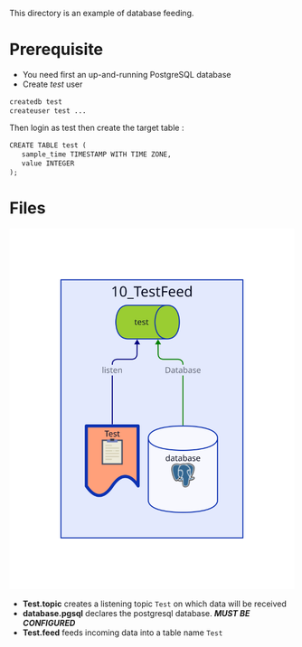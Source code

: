 This directory is an example of database feeding.

# Prerequisite
- You need first an up-and-running PostgreSQL database
- Create *test* user
```
createdb test
createuser test ...
```
Then login as test then create the target table :
```
CREATE TABLE test (
   sample_time TIMESTAMP WITH TIME ZONE,
   value INTEGER
);
```

# Files

![Objects in this example](Diagram.svg)

- **Test.topic** creates a listening topic `Test` on which data will be received
- **database.pgsql** declares the postgresql database. ***MUST BE CONFIGURED***
- **Test.feed** feeds incoming data into a table name `Test`
